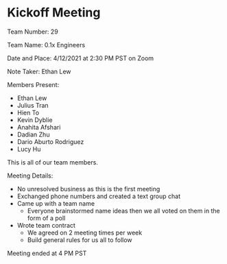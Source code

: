# Kickoff Meeting

Team Number: 29

Team Name: 0.1x Engineers

Date and Place: 4/12/2021 at 2:30 PM PST on Zoom

Note Taker: Ethan Lew

Members Present:

- Ethan Lew
- Julius Tran
- Hien To
- Kevin Dyblie
- Anahita Afshari
- Dadian Zhu
- Dario Aburto Rodriguez
- Lucy Hu

This is all of our team members.

Meeting Details:

- No unresolved business as this is the first meeting
- Exchanged phone numbers and created a text group chat
- Came up with a team name
  - Everyone brainstormed name ideas then we all voted on them in the form of a poll
- Wrote team contract
  - We agreed on 2 meeting times per week
  - Build general rules for us all to follow

Meeting ended at 4 PM PST